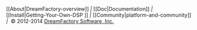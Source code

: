 [[About|DreamFactory-overview]] *|*
[[Doc|Documentation]] *|*
[[Install|Getting-Your-Own-DSP
]] *|*
[[Community|platform-and-community]] *|*
&nbsp;&copy; 2012-2014 [DreamFactory Software, Inc.][dfcom]

[dfcom]: https://www.dreamfactory.com/  "DreamFactory.com"